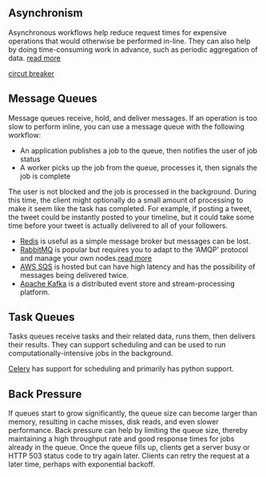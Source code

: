 ## Asynchronism
Asynchronous workflows help reduce request times for expensive operations that would otherwise be performed in-line. They can also help by doing time-consuming work in advance, such as periodic aggregation of data.
[read more](https://medium.com/inspiredbrilliance/patterns-for-microservices-e57a2d71ff9e)

[circut breaker](https://medium.com/geekculture/design-patterns-for-microservices-circuit-breaker-pattern-276249ffab33)

## Message Queues
Message queues receive, hold, and deliver messages. If an operation is too slow to perform inline, you can use a message queue with the following workflow:

- An application publishes a job to the queue, then notifies the user of job status
- A worker picks up the job from the queue, processes it, then signals the job is complete

The user is not blocked and the job is processed in the background. During this time, the client might optionally do a small amount of processing to make it seem like the task has completed. For example, if posting a tweet, the tweet could be instantly posted to your timeline, but it could take some time before your tweet is actually delivered to all of your followers.

- [Redis](https://redis.io/) is useful as a simple message broker but messages can be lost.
- [RabbitMQ](https://www.rabbitmq.com/) is popular but requires you to adapt to the ‘AMQP’ protocol and manage your own nodes.[read more](https://www.cloudamqp.com/blog/part1-rabbitmq-for-beginners-what-is-rabbitmq.html)
- [AWS SQS]() is hosted but can have high latency and has the possibility of messages being delivered twice.
- [Apache Kafka](https://kafka.apache.org/) is a distributed event store and stream-processing platform.
## Task Queues
Tasks queues receive tasks and their related data, runs them, then delivers their results. They can support scheduling and can be used to run computationally-intensive jobs in the background.

[Celery](https://docs.celeryq.dev/en/stable/) has support for scheduling and primarily has python support.

## Back Pressure
If queues start to grow significantly, the queue size can become larger than memory, resulting in cache misses, disk reads, and even slower performance. Back pressure can help by limiting the queue size, thereby maintaining a high throughput rate and good response times for jobs already in the queue. Once the queue fills up, clients get a server busy or HTTP 503 status code to try again later. Clients can retry the request at a later time, perhaps with exponential backoff.